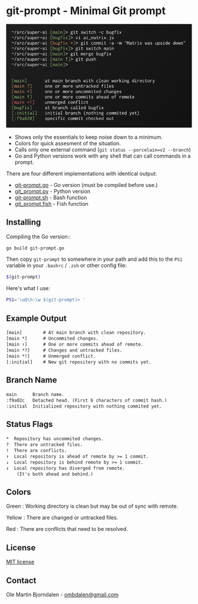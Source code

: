 # git-prompt - Minimal Git prompt

![Screenshot](images/screenshot.png)

* Shows only the essentials to keep noise down to a minimum.
* Colors for quick assesment of the situation.
* Calls only one external command (`git status --porcelain=v2 --branch`)
* Go and Python versions work with any shell that can call
  commands in a prompt.

There are four different implementations with identical output:

* [git-prompt.go](git-prompt.go) - Go version (must be compiled before use.)
* [git_prompt.py](git_prompt.py) - Python version
* [git-prompt.sh](git-prompt.sh) - Bash function
* [git_prompt.fish](git_prompt.fish) - Fish function


## Installing

Compiling the Go version::

```bash
go build git-prompt.go
```

Then copy `git-prompt` to somewhere in your path and add this to the
`PS1` variable in your `.bashrc` / `.zsh` or other config file:

```bash
$(git-prompt)
```

Here's what I use:

```bash
PS1='\u@\h:\w $(git-prompt)> '
```


Example Output
--------------

```
[main]        # At main branch with clean repository.
[main *]      # Uncommited changes.
[main ↑]      # One or more commits ahead of remote.
[main *?]     # Changes and untracked files.
[main *!]     # Unmerged conflict.
[:initial]    # New git repository with no commits yet.
```


Branch Name
-----------

```
main      Branch name.
:f9a02c   Detached head. (First 6 characters of commit hash.)
:initial  Initialized repository with nothing commited yet.
```

## Status Flags

```
*  Repository has uncommited changes.
?  There are untracked files.
!  There are conflicts.
↑  Local repository is ahead of remote by >= 1 commit.
↓  Local repository is behind remote by >= 1 commit.
↕  Local repository has diverged from remote.
    (It's both ahead and behind.)
```


## Colors

Green
: Working directory is clean but may be out of sync with remote.

Yellow
: There are changed or untracked files.

Red
: There are conflicts that need to be resolved.


## License


[MIT license](http://en.wikipedia.org/wiki/MIT_License>)


## Contact

Ole Martin Bjorndalen - ombdalen@gmail.com
